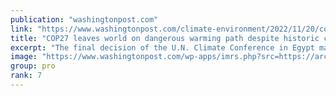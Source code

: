 ```yaml
---
publication: "washingtonpost.com"
link: "https://www.washingtonpost.com/climate-environment/2022/11/20/cop27-climate-conference-deal-fund/"
title: "COP27 leaves world on dangerous warming path despite historic climate fund"
excerpt: "The final decision of the U.N. Climate Conference in Egypt made little progress on emissions-cutting measures that could avert worse disasters to come."
image: "https://www.washingtonpost.com/wp-apps/imrs.php?src=https://arc-anglerfish-washpost-prod-washpost.s3.amazonaws.com/public/I3IJMCUUJQB43MYAJABOEQOKOE.JPG&w=1440"
group: pro
rank: 7
---
```

